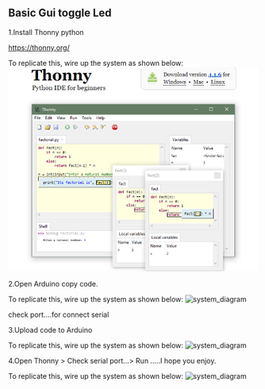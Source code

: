 ## Basic Gui toggle Led

1.Install Thonny python 

  https://thonny.org/

To replicate this, wire up the system as shown below:
![system_diagram](https://github.com/okaisank/Thonny-python-Gui-toggle-Led/blob/180becea55b549ac1379baea85ad99dca91ca18c/Capture%202.PNG)

  
2.Open Arduino copy code.

To replicate this, wire up the system as shown below:
![system_diagram]()

check port....for connect serial


  
3.Upload code to Arduino

To replicate this, wire up the system as shown below:
![system_diagram]()

4.Open Thonny >  Check serial port...> Run .....I hope you enjoy.

To replicate this, wire up the system as shown below:
![system_diagram]()
